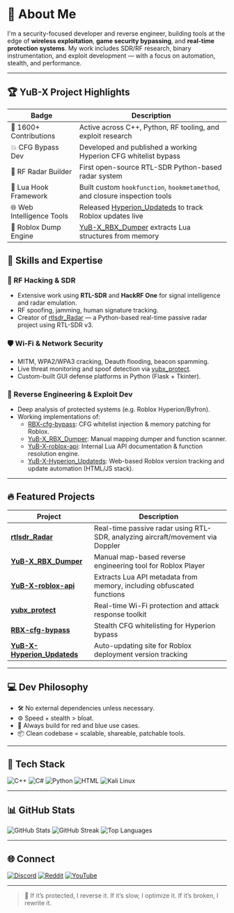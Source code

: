 # 💫 About Me

I'm a security-focused developer and reverse engineer, building tools at the edge of **wireless exploitation**, **game security bypassing**, and **real-time protection systems**. My work includes SDR/RF research, binary instrumentation, and exploit development — with a focus on automation, stealth, and performance.

---

## 🏆 YuB-X Project Highlights

| Badge | Description |
|-------|-------------|
| 🚀 1600+ Contributions | Active across C++, Python, RF tooling, and exploit research |
| 💥 CFG Bypass Dev | Developed and published a working Hyperion CFG whitelist bypass |
| 📡 RF Radar Builder | First open-source RTL-SDR Python-based radar system |
| 🔐 Lua Hook Framework | Built custom `hookfunction`, `hookmetamethod`, and closure inspection tools |
| 🌐 Web Intelligence Tools | Released [Hyperion_Updateds](https://github.com/YuB-W/YuB-X-Hyperion_Updateds) to track Roblox updates live |
| 🧪 Roblox Dump Engine | [YuB-X_RBX_Dumper](https://github.com/YuB-W/YuB-X_RBX_Dumper) extracts Lua structures from memory |





## 🧠 Skills and Expertise

### 🔧 RF Hacking & SDR
- Extensive work using **RTL-SDR** and **HackRF One** for signal intelligence and radar emulation.
- RF spoofing, jamming, human signature tracking.
- Creator of [rtlsdr_Radar](https://github.com/YuB-W/rtlsdr_Radar) — a Python-based real-time passive radar project using RTL-SDR v3.

### 🛡️ Wi-Fi & Network Security
- MITM, WPA2/WPA3 cracking, Deauth flooding, beacon spamming.
- Live threat monitoring and spoof detection via [yubx_protect](https://github.com/YuB-W/yubx_protect).
- Custom-built GUI defense platforms in Python (Flask + Tkinter).

### 🔬 Reverse Engineering & Exploit Dev
- Deep analysis of protected systems (e.g. Roblox Hyperion/Byfron).
- Working implementations of:
  - [RBX-cfg-bypass](https://github.com/YuB-W/RBX-cfg-bypass): CFG whitelist injection & memory patching for Roblox.
  - [YuB-X_RBX_Dumper](https://github.com/YuB-W/YuB-X_RBX_Dumper): Manual mapping dumper and function scanner.
  - [YuB-X-roblox-api](https://github.com/YuB-W/YuB-X-roblox-api): Internal Lua API documentation & function resolution engine.
  - [YuB-X-Hyperion_Updateds](https://github.com/YuB-W/YuB-X-Hyperion_Updateds): Web-based Roblox version tracking and update automation (HTML/JS stack).

---

## 🔥 Featured Projects

| Project | Description |
|--------|-------------|
| [**rtlsdr_Radar**](https://github.com/YuB-W/rtlsdr_Radar) | Real-time passive radar using RTL-SDR, analyzing aircraft/movement via Doppler |
| [**YuB-X_RBX_Dumper**](https://github.com/YuB-W/YuB-X_RBX_Dumper) | Manual map-based reverse engineering tool for Roblox Player |
| [**YuB-X-roblox-api**](https://github.com/YuB-W/YuB-X-roblox-api) | Extracts Lua API metadata from memory, including obfuscated functions |
| [**yubx_protect**](https://github.com/YuB-W/yubx_protect) | Real-time Wi-Fi protection and attack response toolkit |
| [**RBX-cfg-bypass**](https://github.com/YuB-W/RBX-cfg-bypass) | Stealth CFG whitelisting for Hyperion bypass |
| [**YuB-X-Hyperion_Updateds**](https://github.com/YuB-W/YuB-X-Hyperion_Updateds) | Auto-updating site for Roblox deployment version tracking |

---

## 💻 Dev Philosophy

- 🛠️ No external dependencies unless necessary.
- ⚙️ Speed + stealth > bloat.
- 🔐 Always build for red and blue use cases.
- 📦 Clean codebase = scalable, shareable, patchable tools.

---

## 🧰 Tech Stack

![C++](https://img.shields.io/badge/C++-00599C?style=for-the-badge&logo=c%2B%2B&logoColor=white)
![C#](https://img.shields.io/badge/C%23-68217A?style=for-the-badge&logo=c-sharp&logoColor=white)
![Python](https://img.shields.io/badge/Python-306998?style=for-the-badge&logo=python&logoColor=white)
![HTML](https://img.shields.io/badge/HTML5-E34F26?style=for-the-badge&logo=html5&logoColor=white)
![Kali Linux](https://img.shields.io/badge/Kali_Linux-557C94?style=for-the-badge&logo=kali-linux&logoColor=white)

---

## 📊 GitHub Stats

![GitHub Stats](https://github-readme-stats.vercel.app/api?username=YuB-W&theme=dark&hide_border=false&include_all_commits=true&count_private=true)
![GitHub Streak](https://github-readme-streak-stats.herokuapp.com/?user=YuB-W&theme=dark&hide_border=false)
![Top Languages](https://github-readme-stats.vercel.app/api/top-langs/?username=YuB-W&theme=dark&hide_border=false&layout=compact)

---

## 🌐 Connect

[![Discord](https://img.shields.io/badge/Discord-%237289DA.svg?style=for-the-badge&logo=discord&logoColor=white)](https://discord.gg/4BPuyNkGsc)
[![Reddit](https://img.shields.io/badge/Reddit-%23FF4500.svg?style=for-the-badge&logo=Reddit&logoColor=white)](https://reddit.com/user/YuB-X)
[![YouTube](https://img.shields.io/badge/YouTube-%23FF0000.svg?style=for-the-badge&logo=YouTube&logoColor=white)](https://youtube.com/@YuB-X)

---

> 🧩 If it’s protected, I reverse it. If it’s slow, I optimize it. If it’s broken, I rewrite it.

